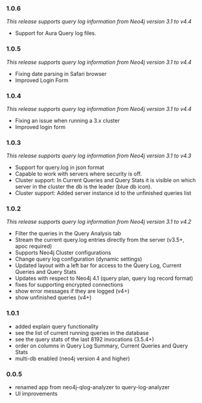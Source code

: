 ### 1.0.6
_This release supports query log information from Neo4j version 3.1 to v4.4_

* Support for Aura Query log files.

### 1.0.5
_This release supports query log information from Neo4j version 3.1 to v4.4_

* Fixing date parsing in Safari browser
* Improved Login Form

### 1.0.4
_This release supports query log information from Neo4j version 3.1 to v4.4_

* Fixing an issue when running a 3.x cluster
* Improved login form

### 1.0.3
_This release supports query log information from Neo4j version 3.1 to v4.3_

* Support for query.log in json format
* Capable to work with servers where security is off.
* Cluster support: In Current Queries and Query Stats it is visible on which server in the cluster the db is the leader (blue db icon). 
* Cluster support: Added server instance id to the unfinished queries list

### 1.0.2
_This release supports query log information from Neo4j version 3.1 to v4.2_

* Filter the queries in the Query Analysis tab
* Stream the current query.log entries directly from the server (v3.5+, apoc required)
* Supports Neo4j Cluster configurations 
* Change query log configuration (dynamic settings)
* Updated layout with a left bar for access to the Query Log, Current Queries and Query Stats
* Updates with respect to Neo4j 4.1 (query plan, query log record format)
* fixes for supporting encrypted connections
* show error messages if they are logged (v4+)
* show unfinished queries (v4+)

### 1.0.1

* added explain query functionality
* see the list of current running queries in the database
* see the query stats of the last 8192 invocations (3.5.4+)
* order on columns in Query Log Summary, Current Queries and Query Stats
* multi-db enabled (neo4j version 4 and higher)

### 0.0.5

* renamed app from neo4j-qlog-analyzer to query-log-analyzer 
* UI improvements